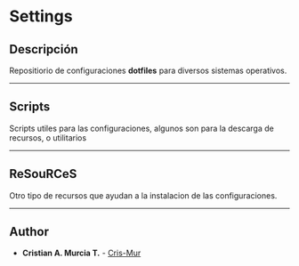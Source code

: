 # Settings

## Descripción

Repositiorio de configuraciones **dotfiles** para diversos sistemas operativos.

---

## Scripts
Scripts utiles para las configuraciones, algunos son para la descarga de recursos, o utilitarios

---
## ReSouRCeS
Otro tipo de recursos que ayudan a la instalacion de las configuraciones.

---

## Author
* **Cristian A. Murcia T.** - [Cris-Mur](https://github.com/Cris-Mur/)